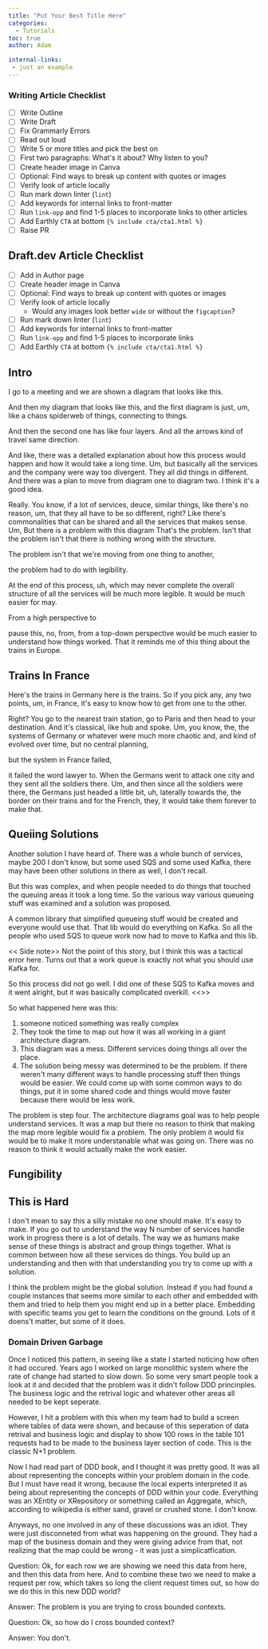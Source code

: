 ```yaml
---
title: "Put Your Best Title Here"
categories:
  - Tutorials
toc: true
author: Adam

internal-links:
 - just an example
---
```

### Writing Article Checklist

- [ ] Write Outline
- [ ] Write Draft
- [ ] Fix Grammarly Errors
- [ ] Read out loud
- [ ] Write 5 or more titles and pick the best on
- [ ] First two paragraphs: What's it about? Why listen to you?
- [ ] Create header image in Canva
- [ ] Optional: Find ways to break up content with quotes or images
- [ ] Verify look of article locally
- [ ] Run mark down linter (`lint`)
- [ ] Add keywords for internal links to front-matter
- [ ] Run `link-opp` and find 1-5 places to incorporate links to other articles
- [ ] Add Earthly `CTA` at bottom `{% include cta/cta1.html %}`
- [ ] Raise PR

## Draft.dev Article Checklist

- [ ] Add in Author page
- [ ] Create header image in Canva
- [ ] Optional: Find ways to break up content with quotes or images
- [ ] Verify look of article locally
  - Would any images look better `wide` or without the `figcaption`?
- [ ] Run mark down linter (`lint`)
- [ ] Add keywords for internal links to front-matter
- [ ] Run `link-opp` and find 1-5 places to incorporate links
- [ ] Add Earthly `CTA` at bottom `{% include cta/cta1.html %}`

## Intro

I go to a meeting and we are shown a diagram that looks like this.

And then my diagram that looks like this, and the first diagram is just, um, like a chaos spiderweb of things, connecting to things.

And then the second one has like four layers. And all the arrows kind of travel same direction.

And like, there was a detailed explanation about how this process would happen and how it would take a long time. Um, but basically all the services and the company were way too divergent. They all did things in different. And there was a plan to move from diagram one to diagram two. I think it's a good idea.

Really. You know, if a lot of services, deuce, similar things, like there's no reason, um, that they all have to be so different, right? Like there's commonalities that can be shared and all the services that makes sense. Um, But there is a problem with this diagram
That's the problem. Isn't that the problem isn't that there is nothing wrong with the structure.

The problem isn't that we're moving from one thing to another,

the problem had to do with legibility.

At the end of this process, uh, which may never complete the overall structure of all the services will be much more legible. It would be much easier for may.

From a high perspective to

pause this, no, from, from a top-down perspective would be much easier to understand how things worked. That it reminds me of this thing about the trains in Europe. 

## Trains In France

Here's the trains in Germany here is the trains. So if you pick any, any two points, um, in France, it's easy to know how to get from one to the other.

Right? You go to the nearest train station, go to Paris and then head to your destination. And it's classical, like hub and spoke. Um, you know, the, the systems of Germany or whatever were much more chaotic and, and kind of evolved over time, but no central planning,

but the system in France failed,

it failed the word lawyer to. When the Germans went to attack one city and they sent all the soldiers there. Um, and then since all the soldiers were there, the Germans just headed a little bit, uh, laterally towards the, the border on their trains and for the French, they, it would take them forever to make that.

## Queiing Solutions

Another solution I have heard of. There was a whole bunch of services, maybe 200 I don't know, but some used SQS and some used Kafka, there may have been other solutions in there as well, I don't recall.

But this was complex, and when people needed to do things that touched the queuing areas it took a long time. So the various way various queueing stuff was examined and a solution was proposed. 

A common library that simplified queueing stuff would be created and everyone would use that. That lib would do everything on Kafka. So all the people who used SQS to queue work now had to move to Kafka and this lib.  

<< Side note>>
Not the point of this story, but I think this was a tactical error here. Turns out that a work queue is exactly not what you should use Kafka for.

So this process did not go well. I did one of these SQS to Kafka moves and it went alright, but it was basically complicated overkill. 
<<>>

So what happened here was this:

1) someone noticed something was really complex
2) They took the time to map out how it was all working in a giant architecture diagram.
3) This diagram was a mess. Different services doing things all over the place.
4) The solution being messy was determined to be the problem.
   If there weren't many different ways to handle processing stuff then things would be easier. We could come up with some common ways to do things, put it in some shared code and things would move faster because there would be less work.


The problem is step four. The architecture diagrams goal was to help people understand services. It was a map but there no reason to think that making the map more legible would fix a problem. The only problem it would fix would be to make it more understanable what was going on. There was no reason to think it would actually make the work easier.

## Fungibility 

## This is Hard
I don't mean to say this a silly mistake no one should make. It's easy to make. If you go out to understand the way N number of services handle work in progress there is a lot of details. The way we as humans make sense of these things is abstract and group things together. What is common between how all these services do things. You build up an understanding and then with that understanding you try to come up with a solution. 

I think the problem might be the global solution. Instead if you had found a couple instances that seems more similar to each other and embedded with them and tried to help them you might end up in a better place. Embedding with specific teams you get to learn the conditions on the ground. Lots of it doens't matter, but some of it does. 

### Domain Driven Garbage

Once I noticed this pattern, in seeing like a state I started noticing how often it had occured. Years ago I worked on large monolithic system where the rate of change had started to slow down. So some very smart people took a look at it and decided that the problem was it didn't follow DDD princinples. The business logic and the retrival logic and whatever other areas all needed to be kept seperate.

However, I hit a problem with this when my team had to build a screen where tables of data were shown, and because of this seperation of data retrival and business logic and display to show 100 rows in the table 101 requests had to be made to the business layer section of code. This is the classic N+1 problem.

Now I had read part of DDD book, and I thought it was pretty good. It was all about representing the concepts within your problem domain in the code. But I must have read it wrong, because the local experts interpreted it as being about representing the concepts of DDD within your code. Everything was an XEntity or XRepository or something called an Aggregate, which, according to wikipedia is either sand, gravel or crushed stone. I don't know.

Anyways, no one involved in any of these discussions was an idiot. They were just disconneted from what was happening on the ground. They had a map of the business domain and they were giving advice from that, not realizing that the map could be wrong - it was just a simplicatfication.

Question: Ok, for each row we are showing we need this data from here, and then this data from here. And to combine these two we need to make a request per row, which takes so long the client request times out, so how do we do this in this new DDD world?

Answer: The problem is you are trying to cross bounded contexts.

Question: Ok, so how do I cross bounded context? 

Answer: You don't.



